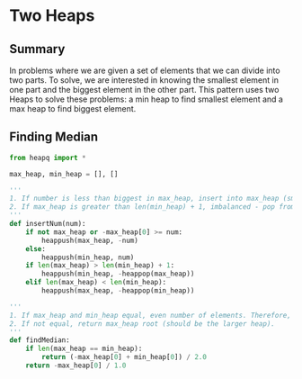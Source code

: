 # Two Heaps
## Summary
In problems where we are given a set of elements that we can divide into two parts. To solve, we are interested in knowing the smallest element in one part and the biggest element in the other part. This pattern uses two Heaps to solve these problems: a min heap to find smallest element and a max heap to find biggest element.

## Finding Median
```python
from heapq import *

max_heap, min_heap = [], []

'''
1. If number is less than biggest in max_heap, insert into max_heap (smaller half of numbers)
2. If max_heap is greater than len(min_heap) + 1, imbalanced - pop from max_heap and put into min_heap
'''
def insertNum(num):
    if not max_heap or -max_heap[0] >= num:
        heappush(max_heap, -num)
    else:
        heappush(min_heap, num)
    if len(max_heap) > len(min_heap) + 1:
        heappush(min_heap, -heappop(max_heap))
    elif len(max_heap) < len(min_heap):
        heappush(max_heap, -heappop(min_heap))

'''
1. If max_heap and min_heap equal, even number of elements. Therefore, return average (no median).
2. If not equal, return max_heap root (should be the larger heap).
'''
def findMedian:
    if len(max_heap == min_heap):
        return (-max_heap[0] + min_heap[0]) / 2.0
    return -max_heap[0] / 1.0
```
